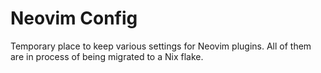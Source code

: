 # Neovim Config

Temporary place to keep various settings for Neovim plugins. All of them are in process of being migrated to a Nix flake.
